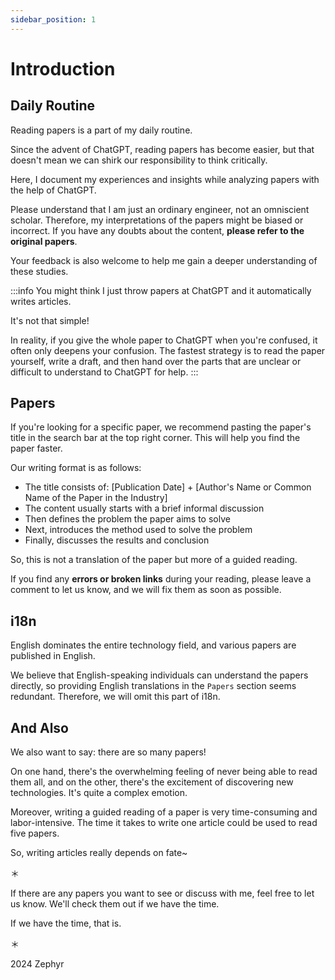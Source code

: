 ```yaml
---
sidebar_position: 1
---
```


# Introduction

## Daily Routine

Reading papers is a part of my daily routine.

Since the advent of ChatGPT, reading papers has become easier, but that doesn't mean we can shirk our responsibility to think critically.

Here, I document my experiences and insights while analyzing papers with the help of ChatGPT.

Please understand that I am just an ordinary engineer, not an omniscient scholar. Therefore, my interpretations of the papers might be biased or incorrect. If you have any doubts about the content, **please refer to the original papers**.

Your feedback is also welcome to help me gain a deeper understanding of these studies.

:::info
You might think I just throw papers at ChatGPT and it automatically writes articles.

It's not that simple!

In reality, if you give the whole paper to ChatGPT when you're confused, it often only deepens your confusion. The fastest strategy is to read the paper yourself, write a draft, and then hand over the parts that are unclear or difficult to understand to ChatGPT for help.
:::

## Papers

If you're looking for a specific paper, we recommend pasting the paper's title in the search bar at the top right corner. This will help you find the paper faster.

Our writing format is as follows:

- The title consists of: [Publication Date] + [Author's Name or Common Name of the Paper in the Industry]
- The content usually starts with a brief informal discussion
- Then defines the problem the paper aims to solve
- Next, introduces the method used to solve the problem
- Finally, discusses the results and conclusion

So, this is not a translation of the paper but more of a guided reading.

If you find any **errors or broken links** during your reading, please leave a comment to let us know, and we will fix them as soon as possible.

## i18n

English dominates the entire technology field, and various papers are published in English.

We believe that English-speaking individuals can understand the papers directly, so providing English translations in the `Papers` section seems redundant. Therefore, we will omit this part of i18n.

## And Also

We also want to say: there are so many papers!

On one hand, there's the overwhelming feeling of never being able to read them all, and on the other, there's the excitement of discovering new technologies. It's quite a complex emotion.

Moreover, writing a guided reading of a paper is very time-consuming and labor-intensive. The time it takes to write one article could be used to read five papers.

So, writing articles really depends on fate~

＊

If there are any papers you want to see or discuss with me, feel free to let us know. We'll check them out if we have the time.

If we have the time, that is.

＊

2024 Zephyr

